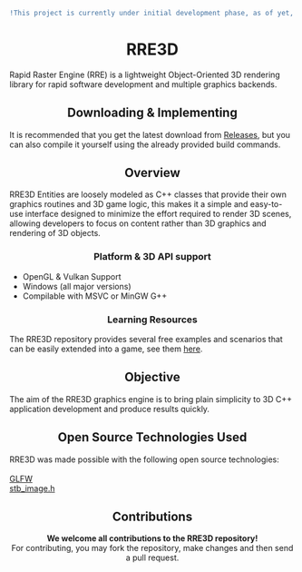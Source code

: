 ```diff
!This project is currently under initial development phase, as of yet, it's not recommended for actual use.
```
<h1 align="center"><strong>RRE3D</strong></h1>
Rapid Raster Engine (RRE) is a lightweight Object-Oriented 3D rendering library for rapid software development and multiple graphics backends.

<h2 align="center"><strong>Downloading & Implementing</strong></h2>
It is recommended that you get the latest download from <a href="https://github.com/vortexdevsoftware/RRE3D/releases">Releases</a>, but you can also compile it yourself
using the already provided build commands.

<h2 align="center"><strong>Overview</strong></h2>
RRE3D Entities are loosely modeled as C++ classes that provide their own graphics routines and 3D game logic, this makes it a simple and easy-to-use interface designed to minimize the effort required to render 3D scenes, allowing developers to focus on content rather than 3D graphics and rendering of 3D objects.

<h3 align="center"><strong>Platform & 3D API support</strong></h3>
<ul>
  <li>OpenGL & Vulkan Support</li>
  <li>Windows (all major versions)</li>
  <li>Compilable with MSVC or MinGW G++</li>
</ul>

<h3 align="center">Learning Resources</h3>
The RRE3D repository provides several free examples and scenarios that can be easily extended into a game, see them <a href="https://github.com/vortexdevsoftware/RRE3D/tree/main/examples">here</a>.<br>

<h2 align="center"><strong>Objective</strong></h2>
The aim of the RRE3D graphics engine is to bring plain simplicity to 3D C++ application development and produce results quickly.<br>

<h2 align="center"><strong>Open Source Technologies Used</strong></h2>
RRE3D was made possible with the following open source technologies:<br><br>
<a href="https://www.glfw.org/">GLFW</a><br>
<a href="https://github.com/nothings/stb">stb_image.h</a><br>

<h2 align="center"><strong>Contributions</strong></h2>

<p align="center"><strong>We welcome all contributions to the RRE3D repository!</strong><br>
For contributing, you may fork the repository, make changes and then send a pull request.</p>
